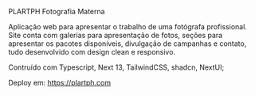PLARTPH Fotografia Materna 

Aplicação web para apresentar o trabalho de uma fotógrafa profissional. Site conta com galerias para apresentação de fotos, seções para apresentar os pacotes disponíveis, divulgação de campanhas e contato, tudo desenvolvido com design clean e responsivo.

Contruído com Typescript, Next 13, TailwindCSS, shadcn, NextUI;

Deploy em: https://plartph.com
